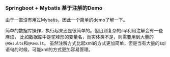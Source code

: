 ### Springboot + Mybatis 基于注解的Demo

由于一直没有用过Mybatis，因此一个简单的demo了解一下。

简单的数据库操作，执行起来还是很简单的。但目测复杂的sql利用注解会有一些麻烦，
比如数据库中是驼峰形的变量名，而实体类不是，则需要用到大量的`@Results`和`@Result`。
虽然注解方式比起xml的方式更加简单，但是当有大量的sql语句的时候，可能xml的方式更加容易管理。